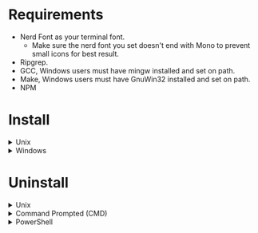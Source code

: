 # Requirements

* Nerd Font as your terminal font.
    + Make sure the nerd font you set doesn't end with Mono to prevent small icons for best result.
* Ripgrep.
* GCC, Windows users must have mingw installed and set on path.
* Make, Windows users must have GnuWin32 installed and set on path.
* NPM

# Install

<details><summary>Unix</summary>

```
git clone https://github.com/Oniup/nvim ~/.config/nvim && nvim
```

</details> <!-- Unix -->
<details><summary>Windows</summary>

___Install required packages either through___

chocolatey:
```
winget install --accept-source-agreements chocolatey.chocolatey
choco install -y neovim git ripgrep wget fd unzip gzip mingw make
```

OR WSL:

```
wsl --install
wsl
sudo add-apt-repository ppa:neovim-ppa/unstable -y
sudo apt update
sudo apt install make gcc ripgrep unzip git xclip neovim
```

> <details><summary>Command Prompted (CMD)</summary>
> 
> ```
> git clone https://github.com/Oniup/nvim  %USERPROFILE%\AppData\Local\nvim && nvim
> ```
> 
> </details> <!-- Command Prompted -->
> <details><summary>PowerShell</summary>
> 
> ```
> git clone https://github.com/Oniup/nvim $ENV:USERPROFILE\AppData\Local\nvim && nvim
> ```
> 
> </details> <!-- PowerShell -->
</details> <!-- Windows -->

# Uninstall

<details><summary>Unix</summary>

```
rm -rf ~/.config/nvim
rm -rf ~/.local/state/nvim
rm -rf ~/.local/share/nvim
```

</details> <!-- Unix -->
<details><summary>Command Prompted (CMD)</summary>

```
rd -r ~\AppData\Local\nvim
rd -r ~\AppData\Local\nvim-data
```

</details> <!-- Command Prompted -->
<details><summary>PowerShell</summary>

```
rm -Force ~\AppData\Local\nvim
rm -Force ~\AppData\Local\nvim-data
```

</details> <!-- PowerShell -->
